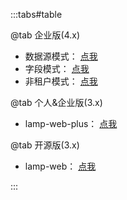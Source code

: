 :::tabs#table

@tab 企业版(4.x)

- 数据源模式：   [点我](https://datasource.tangyh.top)
- 字段模式：    [点我](https://column.tangyh.top)
- 非租户模式：   [点我](https://none.tangyh.top)

@tab 个人&企业版(3.x)

- lamp-web-plus： [点我](https://boot.tangyh.top)

@tab 开源版(3.x)

- lamp-web： [点我](https://boot.tangyh.top/lamp-web)

:::